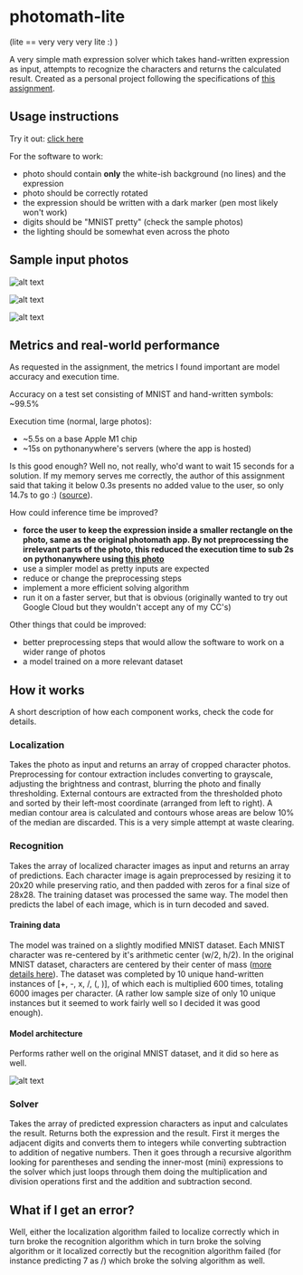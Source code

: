 # photomath-lite
(lite == very very very lite :) )

A very simple math expression solver which takes hand-written expression as input, attempts to recognize the characters and returns the calculated result. Created as a personal project following the specifications of [this assignment](https://github.com/photomath/ml-assignments/blob/main/assignment-A.pdf).

## Usage instructions
Try it out: [click here](https://muffinlime.eu.pythonanywhere.com)

For the software to work:
* photo should contain **only** the white-ish background (no lines) and the expression
* photo should be correctly rotated
* the expression should be written with a dark marker (pen most likely won't work)
* digits should be "MNIST pretty" (check the sample photos)
* the lighting should be somewhat even across the photo

## Sample input photos
![alt text](https://i.imgur.com/YnlktUA.jpeg "Sample photo 1")

![alt text](https://i.imgur.com/q8oWWyX.jpeg "Sample photo 2")

![alt text](https://i.imgur.com/bQcLUzZ.jpeg "Sample photo 3")

## Metrics and real-world performance
As requested in the assignment, the metrics I found important are model accuracy and execution time. 

Accuracy on a test set consisting of MNIST and hand-written symbols: ~99.5%

Execution time (normal, large photos):
* ~5.5s on a base Apple M1 chip
* ~15s on pythonanywhere's servers (where the app is hosted)

Is this good enough? Well no, not really, who'd want to wait 15 seconds for a solution. If my memory serves me correctly, the author of this assignment said that taking it below 0.3s presents no added value to the user, so only 14.7s to go :) ([source](https://www.youtube.com/watch?v=bR-9LM30RUw)).

How could inference time be improved?
* **force the user to keep the expression inside a smaller rectangle on the photo, same as the original photomath app. By not preprocessing the irrelevant parts of the photo, this reduced the execution time to sub 2s on pythonanywhere using [this photo](https://i.imgur.com/xexox9K.jpeg)**
* use a simpler model as pretty inputs are expected
* reduce or change the preprocessing steps
* implement a more efficient solving algorithm
* run it on a faster server, but that is obvious (originally wanted to try out Google Cloud but they wouldn't accept any of my CC's)

Other things that could be improved:
* better preprocessing steps that would allow the software to work on a wider range of photos
* a model trained on a more relevant dataset

## How it works
A short description of how each component works, check the code for details.
### Localization
Takes the photo as input and returns an array of cropped character photos. Preprocessing for contour extraction includes converting to grayscale, adjusting the brightness and contrast, blurring the photo and finally thresholding. External contours are extracted from the thresholded photo and sorted by their left-most coordinate (arranged from left to right). A median contour area is calculated and contours whose areas are below 10% of the median are discarded. This is a very simple attempt at waste clearing.

### Recognition
Takes the array of localized character images as input and returns an array of predictions. Each character image is again preprocessed by resizing it to 20x20 while preserving ratio, and then padded with zeros for a final size of 28x28. The training dataset was processed the same way. The model then predicts the label of each image, which is in turn decoded and saved.
#### Training data
The model was trained on a slightly modified MNIST dataset. Each MNIST character was re-centered by it's arithmetic center (w/2, h/2). In the original MNIST dataset, characters are centered by their center of mass ([more details here](http://yann.lecun.com/exdb/mnist/)). The dataset was completed by 10 unique hand-written instances of [+, -, x, /, (, )], of which each is multiplied 600 times, totaling 6000 images per character. (A rather low sample size of only 10 unique instances but it seemed to work fairly well so I decided it was good enough).
#### Model architecture
Performs rather well on the original MNIST dataset, and it did so here as well.

![alt text](https://i.imgur.com/awGAow7.png "Model architecture")

### Solver
Takes the array of predicted expression characters as input and calculates the result. Returns both the expression and the result. First it merges the adjacent digits and converts them to integers while converting subtraction to addition of negative numbers. Then it goes through a recursive algorithm looking for parentheses and sending the inner-most (mini) expressions to the solver which just loops through them doing the multiplication and division operations first and the addition and subtraction second.

## What if I get an error?
Well, either the localization algorithm failed to localize correctly which in turn broke the recognition algorithm which in turn broke the solving algorithm or it localized correctly but the recognition algorithm failed (for instance predicting 7 as /) which broke the solving algorithm as well.
